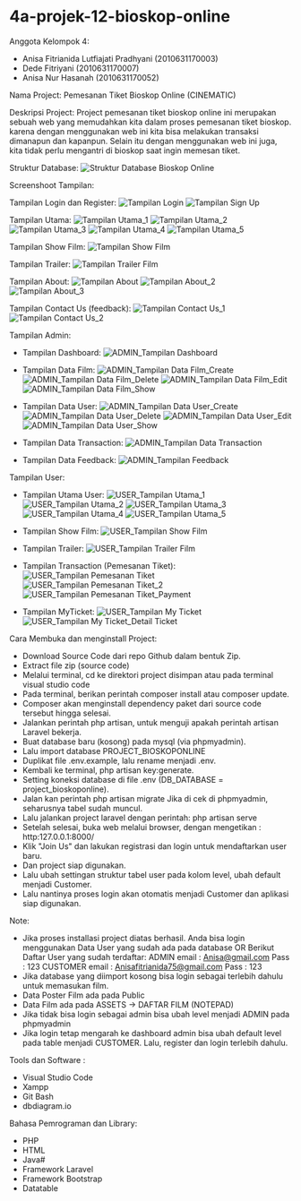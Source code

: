 # 4a-projek-12-bioskop-online

Anggota Kelompok 4:
- Anisa Fitrianida Lutfiajati Pradhyani (2010631170003)
- Dede Fitriyani (2010631170007)
- Anisa Nur Hasanah (2010631170052)

Nama Project: Pemesanan Tiket Bioskop Online (CINEMATIC)

Deskripsi Project: Project pemesanan tiket bioskop online ini merupakan sebuah web yang memudahkan kita dalam proses pemesanan tiket bioskop. karena dengan menggunakan web ini kita bisa melakukan transaksi dimanapun dan kapanpun. Selain itu dengan menggunakan web ini juga, kita tidak perlu mengantri di bioskop saat ingin memesan tiket.

Struktur Database:
![Struktur Database Bioskop Online](https://user-images.githubusercontent.com/100125353/167416540-6f6458cc-08dc-4ea3-9e90-c5a6b180b1d8.png)


Screenshoot Tampilan:

Tampilan Login dan Register:
![Tampilan Login](https://user-images.githubusercontent.com/100125353/167419274-5b5d4cb9-46b4-4fc1-abf4-199198da07f6.PNG)
![Tampilan Sign Up](https://user-images.githubusercontent.com/100125353/167419291-5cdcfc4e-08a0-4f3c-a8e8-53ad7d13aa9c.PNG)


Tampilan Utama:
![Tampilan Utama_1](https://user-images.githubusercontent.com/100125353/167419358-5a08340c-7d0e-4675-819b-334a41e8c8be.PNG)
![Tampilan Utama_2](https://user-images.githubusercontent.com/100125353/167419392-175b82bb-9cdb-42e9-b08e-461dfc3eb179.PNG)
![Tampilan Utama_3](https://user-images.githubusercontent.com/100125353/167419453-58f5a027-90aa-441d-8e28-70c7e543825d.PNG)
![Tampilan Utama_4](https://user-images.githubusercontent.com/100125353/167419487-057f9375-fc88-47e0-823f-cef6ce5bfe3b.PNG)
![Tampilan Utama_5](https://user-images.githubusercontent.com/100125353/167419568-ae94aacf-48e3-4d90-8211-3b5ca9a2e96c.PNG)


Tampilan Show Film:
![Tampilan Show Film](https://user-images.githubusercontent.com/100125353/167419708-2c448c14-2eaf-41e1-9089-d55b67614f90.PNG)


Tampilan Trailer:
![Tampilan Trailer Film](https://user-images.githubusercontent.com/100125353/167419979-4158f135-d4f3-44f9-abec-f66bc74aa5c4.PNG)


Tampilan About:
![Tampilan About](https://user-images.githubusercontent.com/100125353/167420062-e3ed755d-0e55-45b9-bd77-63f37f136d91.PNG)
![Tampilan About_2](https://user-images.githubusercontent.com/100125353/167420073-a40a5bd8-81b6-4d66-a0bf-31a3c6daaa48.PNG)
![Tampilan About_3](https://user-images.githubusercontent.com/100125353/167420104-1ce55ead-8f3f-406a-aede-bffab27b6750.PNG)


Tampilan Contact Us (feedback):
![Tampilan Contact Us_1](https://user-images.githubusercontent.com/100125353/167420148-45a8822d-439d-43c8-8f8f-ec8368d1bf38.PNG)
![Tampilan Contact Us_2](https://user-images.githubusercontent.com/100125353/167420155-12ecc1b7-0e97-4707-bba3-764dc06d38b7.PNG)


Tampilan Admin:

- Tampilan Dashboard:
![ADMIN_Tampilan Dashboard](https://user-images.githubusercontent.com/100125353/167420212-bd02a3ab-3e06-4fc5-9b47-ba857a3ab642.PNG)


- Tampilan Data Film:
![ADMIN_Tampilan Data Film_Create](https://user-images.githubusercontent.com/100125353/167420269-890b350f-7ad7-4489-9f10-53ea25d9dc71.PNG)
![ADMIN_Tampilan Data Film_Delete](https://user-images.githubusercontent.com/100125353/167420283-2b54295d-3ceb-4d01-921f-806393b0ee46.PNG)
![ADMIN_Tampilan Data Film_Edit](https://user-images.githubusercontent.com/100125353/167420295-df1ab5db-589a-4eef-97a1-0fae66bff3fd.PNG)
![ADMIN_Tampilan Data Film_Show](https://user-images.githubusercontent.com/100125353/167420307-2af1514e-2b4f-4cfc-b3cb-74de744a3c60.PNG)


- Tampilan Data User:
![ADMIN_Tampilan Data User_Create](https://user-images.githubusercontent.com/100125353/167420346-8abd5510-9f82-4a63-b9da-79a16a755cef.PNG)
![ADMIN_Tampilan Data User_Delete](https://user-images.githubusercontent.com/100125353/167420358-bff5f130-daa6-429d-b216-045ed72a6fe2.PNG)
![ADMIN_Tampilan Data User_Edit](https://user-images.githubusercontent.com/100125353/167420364-f567242d-9bbb-482e-aee2-514a10405ff0.PNG)
![ADMIN_Tampilan Data User_Show](https://user-images.githubusercontent.com/100125353/167420380-c65fbc21-d62a-4653-86f2-8b68c9236602.PNG)


- Tampilan Data Transaction:
![ADMIN_Tampilan Data Transaction](https://user-images.githubusercontent.com/100125353/167420425-763ee903-c645-4d3f-b904-bf78fe59f6df.PNG)


- Tampilan Data Feedback:
![ADMIN_Tampilan Feedback](https://user-images.githubusercontent.com/100125353/167420467-239d7e86-6bab-44a9-a1bc-30ecfe5d88fc.PNG)


Tampilan User:

- Tampilan Utama User:
![USER_Tampilan Utama_1](https://user-images.githubusercontent.com/100125353/167420544-28609def-edab-47c2-8ba6-8fcede38b1fc.PNG)
![USER_Tampilan Utama_2](https://user-images.githubusercontent.com/100125353/167420594-537621f7-79e8-481b-b7c7-73b1590ae7c5.PNG)
![USER_Tampilan Utama_3](https://user-images.githubusercontent.com/100125353/167420647-a211f555-0aa6-47ac-9a1a-0e0fa238c190.PNG)
![USER_Tampilan Utama_4](https://user-images.githubusercontent.com/100125353/167420714-9f610130-b3c3-48f9-9ac5-67402fa40eda.PNG)
![USER_Tampilan Utama_5](https://user-images.githubusercontent.com/100125353/167420748-ff59409b-76bf-450a-b3bf-ad9845c19e9b.PNG)


- Tampilan Show Film:
![USER_Tampilan Show Film](https://user-images.githubusercontent.com/100125353/167420769-d989bca8-6514-40a3-a86b-fe5de55ced3b.PNG)


- Tampilan Trailer:
![USER_Tampilan Trailer Film](https://user-images.githubusercontent.com/100125353/167420807-ac6b8219-1d62-4d55-9fcd-f71c08a4d3a0.PNG)


- Tampilan Transaction (Pemesanan Tiket):
![USER_Tampilan Pemesanan Tiket](https://user-images.githubusercontent.com/100125353/167420925-1823f81f-089a-484b-a426-39f07a600e00.PNG)
![USER_Tampilan Pemesanan Tiket_2](https://user-images.githubusercontent.com/100125353/167420930-c052fe55-0a87-4179-84e4-08079e409fc8.PNG)
![USER_Tampilan Pemesanan Tiket_Payment](https://user-images.githubusercontent.com/100125353/167420936-5fdcddb3-8af4-46f1-bda8-eb128a862f71.PNG)


- Tampilan MyTicket:
![USER_Tampilan My Ticket](https://user-images.githubusercontent.com/100125353/167420997-0d3b5f76-5887-4f58-adf8-1f9522997944.PNG)
![USER_Tampilan My Ticket_Detail Ticket](https://user-images.githubusercontent.com/100125353/167421006-609fe53c-a861-42c2-ac50-944f65e53b83.PNG)


Cara Membuka dan menginstall Project:
- Download Source Code dari repo Github dalam bentuk Zip.
- Extract file zip (source code)
- Melalui terminal, cd ke direktori project disimpan atau pada terminal visual studio code
- Pada terminal, berikan perintah composer install atau composer update.
- Composer akan menginstall dependency paket dari source code tersebut hingga selesai.
- Jalankan perintah php artisan, untuk menguji apakah perintah artisan Laravel bekerja.
- Buat database baru (kosong) pada mysql (via phpmyadmin).
- Lalu import database PROJECT_BIOSKOPONLINE
- Duplikat file .env.example, lalu rename menjadi .env.
- Kembali ke terminal, php artisan key:generate.
- Setting koneksi database di file .env (DB_DATABASE = project_bioskoponline).
- Jalan kan perintah php artisan migrate Jika di cek di phpmyadmin, seharusnya tabel sudah muncul.
- Lalu jalankan project laravel dengan perintah: php artisan serve
- Setelah selesai, buka web melalui browser, dengan mengetikan : http:127.0.0.1:8000/
- Klik "Join Us" dan lakukan registrasi dan login untuk mendaftarkan user baru.
- Dan project siap digunakan.
- Lalu ubah settingan struktur tabel user pada kolom level, ubah default menjadi Customer.
- Lalu nantinya proses login akan otomatis menjadi Customer dan aplikasi siap digunakan.

Note: 
- Jika proses installasi project diatas berhasil. Anda bisa login menggunakan Data User yang sudah ada pada database
                                                         OR
                                      Berikut Daftar User yang sudah terdaftar:
                                      ADMIN
                                      email : Anisa@gmail.com
                                      Pass  : 123
                                      CUSTOMER
                                      email : Anisafitrianida75@gmail.com
                                      Pass  : 123
- Jika database yang diimport kosong bisa login sebagai terlebih dahulu untuk memasukan film.
- Data Poster Film ada pada Public
- Data Film ada pada ASSETS -> DAFTAR FILM (NOTEPAD)
- Jika tidak bisa login sebagai admin bisa ubah level menjadi ADMIN pada phpmyadmin
- Jika login tetap mengarah ke dashboard admin bisa ubah default level pada table menjadi CUSTOMER. Lalu, register dan login terlebih dahulu.

    
Tools dan Software :
- Visual Studio Code
- Xampp
- Git Bash
- dbdiagram.io

Bahasa Pemrograman dan Library:
- PHP
- HTML
- Java#
- Framework Laravel
- Framework Bootstrap
- Datatable



